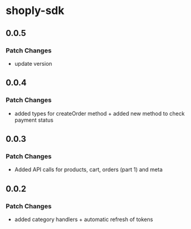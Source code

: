 # shoply-sdk

## 0.0.5

### Patch Changes

- update version

## 0.0.4

### Patch Changes

- added types for createOrder method + added new method to check payment status

## 0.0.3

### Patch Changes

- Added API calls for products, cart, orders (part 1) and meta

## 0.0.2

### Patch Changes

- added category handlers + automatic refresh of tokens
